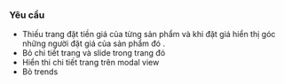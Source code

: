 
### Yêu cầu

* Thiếu trang đặt tiền giá của từng sản phẩm và khi đặt giá hiển thị góc
  những người đặt giá của sản phẩm đó .
* Bỏ chi tiết trang và slide trong trang đó
* Hiển thi chi tiết trang trên modal view 
* Bỏ trends 

